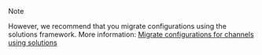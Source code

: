 > [!NOTE]
However, we recommend that you migrate configurations using the solutions framework. More information: [Migrate configurations for channels using solutions](../customer-service/administer/migrate-channel-config-using-solutions.md)